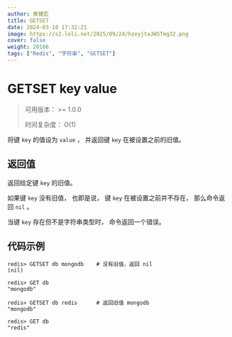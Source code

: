 ```yaml
---
author: 黄健宏
title: GETSET
date: 2024-03-10 17:32:21
image: https://s2.loli.net/2025/09/24/hzeyjtaJWSTmg32.png
cover: false
weight: 20106 
tags: ["Redis", "字符串", "GETSET"]
---
```


# GETSET key value

> 可用版本： >= 1.0.0
> 
> 时间复杂度： O(1)

将键 `key` 的值设为 `value` ， 并返回键 `key` 在被设置之前的旧值。

## 返回值

返回给定键 `key` 的旧值。

如果键 `key` 没有旧值， 也即是说， 键 `key` 在被设置之前并不存在， 那么命令返回 `nil` 。

当键 `key` 存在但不是字符串类型时， 命令返回一个错误。

## 代码示例

```shell
redis> GETSET db mongodb    # 没有旧值，返回 nil
(nil)

redis> GET db
"mongodb"

redis> GETSET db redis      # 返回旧值 mongodb
"mongodb"

redis> GET db
"redis"
```